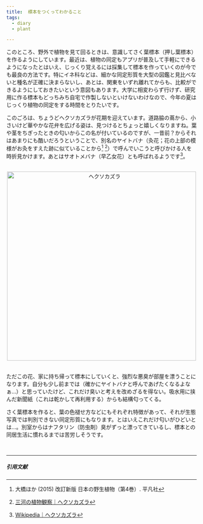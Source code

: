 ```yaml
---
title:  標本をつくってわかること
tags:
  - diary
  - plant

---
```


このところ、野外で植物を見て回るときは、意識してさく葉標本（押し葉標本）を作るようにしています。最近は、植物の同定もアプリが普及して手軽にできるようになったとはいえ、じっくり覚えるには採集して標本を作っていくのが今でも最良の方法です。<!--more-->特にイネ科などは、細かな同定形質を大型の図鑑と見比べないと種名が正確に決まらないし、あとは、関東をいずれ離れてからも、比較ができるようにしておきたいという意図もあります。大学に相変わらず行けず、研究用に作る標本もどっちみち自宅で作製しないといけないわけなので、今年の夏はじっくり植物の同定をする時間をとりたいです。

このごろは、ちょうどヘクソカズラが花期を迎えています。道路脇の蔦から、小さいけど華やかな花弁を広げる姿は、見つけるとちょっと嬉しくなりますね。葉や茎をちぎったときの匂いからこの名が付いているのですが、一昔前？からそれはあまりにも酷いだろうということで、別名のヤイトバナ（灸花；花の上部の模様がお灸をすえた跡に似ていることから[^1] [^2]）で呼んでいこうと呼びかける人を時折見かけます。あとはサオトメバナ（早乙女花）とも呼ばれるようです[^3]。

<br>

<div align="center"><a href="https://gyazo.com/b5871e4c1d0acf809053ac103bd0a67e"><img src="https://i.gyazo.com/b5871e4c1d0acf809053ac103bd0a67e.jpg" alt="ヘクソカズラ" width="500"/></a></div>

<br>

ただこの花、家に持ち帰って標本にしていくと、強烈な悪臭が部屋を漂うことになります。自分も少し前までは（確かにヤイトバナと呼んであげたくなるよなぁ…）と思っていたけど、これだけ臭いと考えを改めざるを得ない。吸水用に挟んだ新聞紙（これは乾かして再利用する）からも結構匂ってくる。

さく葉標本を作ると、葉の色褪せ方などにもそれぞれ特徴があって、それが生態写真では判別できない同定形質にもなります。とはいえこれだけ匂いがひどいとは…。別室からはナフタリン（防虫剤）臭がずっと漂ってきているし、標本との同居生活に慣れるまでは苦労しそうです。

<br>

---

##### 引用文献

[^1]: 大橋ほか (2015) 改訂新版 日本の野生植物（第4巻）. 平凡社
[^2]: [三河の植物観察｜ヘクソカズラ](http://mikawanoyasou.org/data/hekusokazura.htm)
[^3]: [Wikipedia｜ヘクソカズラ]([https://ja.wikipedia.org/wiki/%E3%83%98%E3%82%AF%E3%82%BD%E3%82%AB%E3%82%BA%E3%83%A9)

